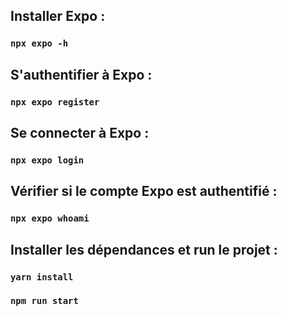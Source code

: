 ## Installer Expo :
### `npx expo -h`

## S'authentifier à Expo :
### `npx expo register`

## Se connecter à Expo :
### `npx expo login`

## Vérifier si le compte Expo est authentifié :
### `npx expo whoami`

## Installer les dépendances et run le projet :
### `yarn install`
### `npm run start`